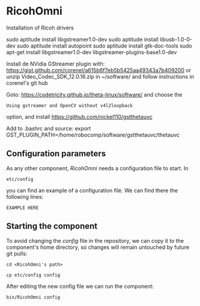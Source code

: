 # RicohOmni

Installation of Ricoh drivers

sudo aptitude install libgstreamer1.0-dev
sudo aptitude install libusb-1.0-0-dev
sudo aptitude install autopoint
sudo aptitude install gtk-doc-tools
sudo apt-get install libgstreamer1.0-dev libgstreamer-plugins-base1.0-dev

Install de NVidia GStreamer plugin with: https://gist.github.com/corenel/a615b6f7eb5b5425aa49343a7b409200
or
unzip  Video_Codec_SDK_12.0.16.zip in ~/software/ and follow instructions in corenel's git hub

Goto: https://codetricity.github.io/theta-linux/software/  and choose the

    Using gstreamer and OpenCV without v4l2loopback

option, and install https://github.com/nickel110/gstthetauvc

Add to .bashrc and source:
    export GST_PLUGIN_PATH=/home/robocomp/software/gstthetauvc/thetauvc


## Configuration parameters
As any other component, *RicohOmni* needs a configuration file to start. In
```
etc/config
```
you can find an example of a configuration file. We can find there the following lines:
```
EXAMPLE HERE
```

## Starting the component
To avoid changing the *config* file in the repository, we can copy it to the component's home directory, so changes will remain untouched by future git pulls:

```
cd <RicohOmni's path> 
```
```
cp etc/config config
```

After editing the new config file we can run the component:

```
bin/RicohOmni config
```
